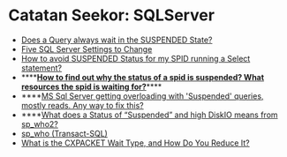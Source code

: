 # Catatan Seekor: SQLServer

* [Does a Query always wait in the SUSPENDED State?](https://www.sqlpassion.at/archive/2018/06/05/does-a-query-always-wait-in-the-suspended-state/)
* [Five SQL Server Settings to Change](https://www.brentozar.com/archive/2013/09/five-sql-server-settings-to-change/)
* [How to avoid SUSPENDED Status for my SPID running a Select statement?](https://social.msdn.microsoft.com/Forums/sqlserver/en-US/ddcaf323-b9e1-4bd3-8b2f-bbf547e70334/how-to-avoid-suspended-status-for-my-spid-running-a-select-statement)
* \*\*\*\*[**How to find out why the status of a spid is suspended? What resources the spid is waiting for?**](https://stackoverflow.com/questions/22038695/how-to-find-out-why-the-status-of-a-spid-is-suspended-what-resources-the-spid-i)\*\*\*\*
* \*\*\*\*[MS Sql Server getting overloading with 'Suspended' queries, mostly reads. Any way to fix this?](https://serverfault.com/questions/578533/ms-sql-server-getting-overloading-with-suspended-queries-mostly-reads-any-wa)
* \*\*\*\*[What does a Status of “Suspended” and high DiskIO means from sp\_who2?](https://stackoverflow.com/questions/17817177/what-does-a-status-of-suspended-and-high-diskio-means-from-sp-who2)
* [sp\_who \(Transact-SQL\)](https://docs.microsoft.com/en-us/sql/relational-databases/system-stored-procedures/sp-who-transact-sql)
* [What is the CXPACKET Wait Type, and How Do You Reduce It?](https://www.brentozar.com/archive/2013/08/what-is-the-cxpacket-wait-type-and-how-do-you-reduce-it/)

